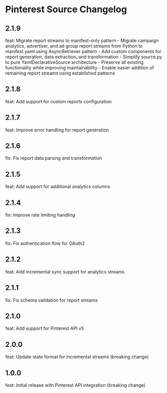 # Pinterest Source Changelog

## 2.1.9
feat: Migrate report streams to manifest-only pattern - Migrate campaign analytics, advertiser, and ad group report streams from Python to manifest.yaml using AsyncRetriever pattern - Add custom components for report generation, data extraction, and transformation - Simplify source.py to pure YamlDeclarativeSource architecture - Preserve all existing functionality while improving maintainability - Enable easier addition of remaining report streams using established patterns

## 2.1.8
feat: Add support for custom reports configuration

## 2.1.7
feat: Improve error handling for report generation

## 2.1.6
fix: Fix report data parsing and transformation

## 2.1.5
feat: Add support for additional analytics columns

## 2.1.4
fix: Improve rate limiting handling

## 2.1.3
fix: Fix authentication flow for OAuth2

## 2.1.2
feat: Add incremental sync support for analytics streams

## 2.1.1
fix: Fix schema validation for report streams

## 2.1.0
feat: Add support for Pinterest API v5

## 2.0.0
feat: Update state format for incremental streams (breaking change)

## 1.0.0
feat: Initial release with Pinterest API integration (breaking change)
